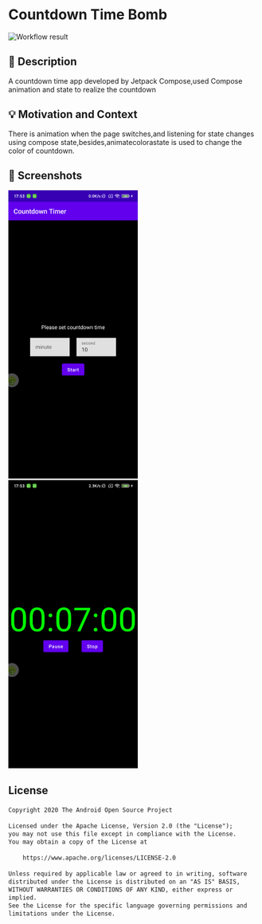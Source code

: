 # Countdown Time Bomb

<!--- Replace <OWNER> with your Github Username and <REPOSITORY> with the name of your repository. -->
<!--- You can find both of these in the url bar when you open your repository in github. -->
![Workflow result](https://github.com/RickyHal/android-dev-challenge-compose/workflows/Check/badge.svg)


## :scroll: Description
<!--- Describe your app in one or two sentences -->
A countdown time app developed by Jetpack Compose,used Compose animation and state to realize the countdown 

## :bulb: Motivation and Context
<!--- Optionally point readers to interesting parts of your submission. -->
<!--- What are you especially proud of? -->
There is animation when the page switches,and listening for state changes using compose state,besides,animatecolorastate is used to change the color of countdown.

## :camera_flash: Screenshots
<!-- You can add more screenshots here if you like -->
<img src="/results/screenshot_1.png" width="260">&emsp;<img src="/results/screenshot_2.png" width="260">

## License
```
Copyright 2020 The Android Open Source Project

Licensed under the Apache License, Version 2.0 (the "License");
you may not use this file except in compliance with the License.
You may obtain a copy of the License at

    https://www.apache.org/licenses/LICENSE-2.0

Unless required by applicable law or agreed to in writing, software
distributed under the License is distributed on an "AS IS" BASIS,
WITHOUT WARRANTIES OR CONDITIONS OF ANY KIND, either express or implied.
See the License for the specific language governing permissions and
limitations under the License.
```

